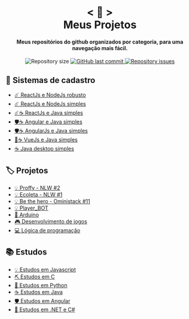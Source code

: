 <h1 align="center">
    < 📖 > <br>
    Meus Projetos
</h1>
  
<h4 align="center">
  Meus repositórios do github organizados por categoria, para uma navegação mais fácil.
</h4>

<p align="center"> 

  <img alt="Repository size" src="https://img.shields.io/github/repo-size/Nerd0000/Meus-Projetos.svg">

  <a href="https://github.com/Nerd0000/Meus-Projetos/commits/master">
    <img alt="GitHub last commit" src="https://img.shields.io/github/last-commit/Nerd0000/Meus-Projetos.svg">
  </a>

  <a href="https://github.com/Nerd0000/Meus-Projetos/issues">
    <img alt="Repository issues" src="https://img.shields.io/github/issues/Nerd0000/Meus-Projetos.svg">
  </a>

</p>

## 👥 Sistemas de cadastro
- [☄️ ReactJs e NodeJs robusto](https://github.com/Nerd0000/Cadastro-robusto)
- [☄️ ReactJs e NodeJs simples](https://github.com/Nerd0000/Cadastro-simples)
- [☄️☕ ReactJs e Java simples](https://github.com/Nerd0000/Cadastro-backend-em-java)
- [🛡️☕ Angular e Java simples](https://github.com/Nerd0000/Angular-e-Java)
- [🛡️☕ AngularJs e Java simples](https://github.com/Nerd0000/Cadastro-frontend-em-angularjs)
- [🐲☕ VueJs e Java simples](https://github.com/Nerd0000/Cadastro-em-Vue)
- [☕ Java desktop simples](https://github.com/Nerd0000/Sistema-de-cadastro-desktop-em-Java)

## 🏷️ Projetos
- [💡 Proffy - NLW #2](https://github.com/Nerd0000/Proffy)
- [💡 Ecoleta - NLW #1](https://github.com/Nerd0000/Ecoleta)
- [💡 Be the hero - Oministack #11](https://github.com/Nerd0000/Be-the-hero)
- [💡 Player_BOT](https://github.com/Nerd0000/Player-discord-bot)
- [🔩 Arduino](https://www.tinkercad.com/users/7kbRcmKM7hu-nerd0000?category=circuits&sort=likes&view_mode=default)
- [🎮 Desenvolvimento de jogos](https://github.com/Nerd0000/Desenvolvimento-de-jogos)
- [💻 Lógica de programação](https://github.com/Nerd0000/Logica-com-Portugol)

## 📚 Estudos
- [💡 Estudos em Javascript](./src/js.md)
- [⛏ Estudos em C](https://github.com/Nerd0000/Estudos-em-C)
- [🐍 Estudos em Python](./src/py.md)
- [☕ Estudos em Java](./src/java.md)
- [🛡️ Estudos em Angular](https://github.com/Nerd0000/Listagem-cursos)
- [🔮 Estudos em .NET e C#](https://github.com/Nerd0000/Estudando-.Net-e-CS)
